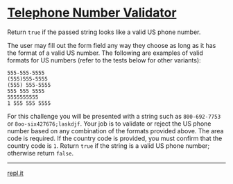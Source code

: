 # [Telephone Number Validator](https://www.freecodecamp.org/learn/javascript-algorithms-and-data-structures/javascript-algorithms-and-data-structures-projects/telephone-number-validator)

Return `true` if the passed string looks like a valid US phone number.

The user may fill out the form field any way they choose as long as it has the format of a valid US number. The following are examples of valid formats for US numbers (refer to the tests below for other variants):

```
555-555-5555
(555)555-5555
(555) 555-5555
555 555 5555
5555555555
1 555 555 5555
```

For this challenge you will be presented with a string such as `800-692-7753` or `8oo-six427676;laskdjf`. Your job is to validate or reject the US phone number based on any combination of the formats provided above. The area code is required. If the country code is provided, you must confirm that the country code is `1`. Return `true` if the string is a valid US phone number; otherwise return `false`.

***

[repl.it](https://repl.it/@NadiiaK/FCCTelephoneNumberValidator#index.js "You can also check my solution on repl.it")
